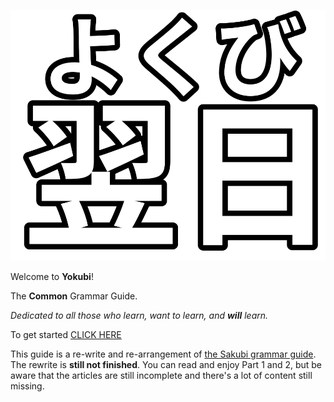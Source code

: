 ![logo](images/logo.svg)

Welcome to **Yokubi**!

The **Common** Grammar Guide.

*Dedicated to all those who learn, want to learn, and **will** learn.* 

To get started [CLICK HERE](./Before-you-begin.md)

<div class="warning">
This guide is a re-write and re-arrangement of <a href="https://sakubi.neocities.org/">the Sakubi grammar guide</a>. The rewrite is <b>still not finished</b>. You can read and enjoy Part 1 and 2, but be aware that the articles are still incomplete and there's a lot of content still missing.
</div>
